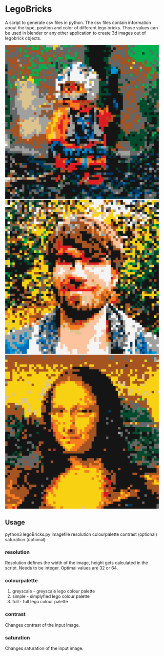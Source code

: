 # LegoBricks
A script to generate csv files in python. The csv files contain information about the type, position and color of different lego bricks. Those values can be used in blender or any other application to create 3d images out of legobrick objects.

![Preview_01](Previews/preview_01.PNG)
![Preview_02](Previews/preview_02.PNG)
![Preview_03](Previews/preview_03.PNG)

## Usage
python3 legoBricks.py imagefile resolution colourpalette contrast (optional) saturation (optional)

### resolution
Resolution defines the width of the image, height gets calculated in the script.
Needs to be integer. Optimal values are 32 or 64.
### colourpalette
1. greyscale - greyscale lego colour palette
2. simple - simplyfied lego colour palette
3. full - full lego colour palette
### contrast
Changes contrast of the input image.
### saturation
Changes saturation of the input image.

